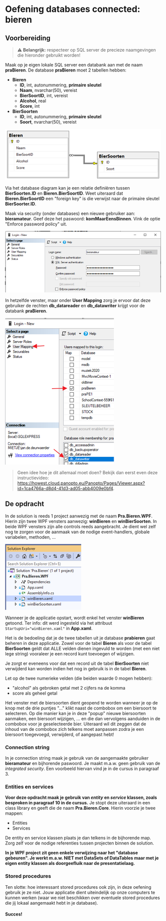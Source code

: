 # Oefening databases connected: bieren

## Voorbereiding

> :warning: **Belangrijk:** respecteer op SQL server de precieze naamgevingen die hieronder gebruikt worden!

Maak op je eigen lokale SQL server een databank aan met de naam **praBieren**. De database **praBieren** moet 2 tabellen hebben:
- **Bieren**
  - **ID**, int, autonummering, **primaire sleutel**
  - **Naam**, nvarchar(50), vereist
  - **BierSoortID**, int, vereist
  - **Alcohol**, real
  - **Score**, int
- **BierSoorten**
  - **ID**, int, autonummering, **primaire sleutel**
  - **Soort**, nvarchar(50), vereist

![](images/dbschema.png)

Via het database diagram kan je een relatie definiëren tussen **BierSoorten.ID** en **Bieren.BierSoortID**. Weet uiteraard dat **Bieren.BierSoortID** een "foreign key" is die verwijst naar de primaire sleutel **BierSoorter.ID**.

Maak via security (onder databases) een nieuwe gebruiker aan: **bieramateur**. Geef deze het paswoord: **komMaarEensBinnen**. Vink de optie "Enforce password policy" uit.

![](images/gebruiker.png)

In hetzelfde venster, maar onder **User Mapping** zorg je ervoor dat deze gebruiker de rechten **db_datareader** en **db_datawriter** krijgt voor de databank **praBieren**.

![](images/rechten.png)

> Geen idee hoe je dit allemaal moet doen? Bekijk dan eerst even deze instructievideo: https://howest.cloud.panopto.eu/Panopto/Pages/Viewer.aspx?id=1ca4766a-d8d4-41d3-ad05-abb4009e0bf4.

## De opdracht

In de solution is reeds 1 project aanwezig met de naam **Pra.Bieren.WPF**. Hierin zijn twee WPF vensters aanwezig: **winBieren** en **winBierSoorten**. In beide WPF vensters zijn alle controls reeds aangebracht. Je dient wel zelf nog te zorgen voor de aanmaak van de nodige event-handlers, globale variabelen, methoden, ...

![](images/windows.png)

Wanneer je de applicatie opstart, wordt enkel het venster **winBieren** getoond. Ter info: dit werd ingesteld via het attribuut `StartupUri="winBieren.xaml"` in **App.xaml**. 

Het is de bedoeling dat je de twee tabellen uit je database **prabieren** gaat beheren in deze applicatie. Zowel voor de tabel **Bieren** als voor de tabel **BierSoorten** geldt dat ALLE velden dienen ingevuld te worden (met een niet lege string) vooraleer je een record kunt toevoegen of wijzigen.

Je zorgt er eveneens voor dat een record uit de tabel **BierSoorten** niet verwijderd kan worden indien het nog in gebruik is in de tabel **Bieren**.

Let op de twee numerieke velden (die beiden waarde 0 mogen hebben):
- "alcohol" als gebroken getal met 2 cijfers na de komma
- score als geheel getal

Het venster met de biersoorten dient geopend te worden wanneer je op de knop met de drie puntjes "..." klikt naast de combobox om een biersoort te selecteren. Op die manier kan je in deze "popup" nieuwe biersoorten aanmaken, een biersoort wijzigen, ... en die dan vervolgens aanduiden in de combobox voor je geselecteerde bier. Uiteraard wil dit zeggen dat de inhoud van de combobox zich telkens moet aanpassen zodra je een biersoort toegevoegd, verwijderd, of aangepast hebt!

### Connection string

In je connection string maak je gebruik van de aangemaakte gebruiker **bieramateur** en bijhorende paswoord. Je maakt m.a.w. geen gebruik van de *integrated security*. Een voorbeeld hiervan vind je in de cursus in paragraaf 3.

### Entities en services

**Voor deze opdracht maak je gebruik van *entity* en *service* klassen, zoals besproken in paragraaf 10 in de cursus.** Je stopt deze uiteraard in een class library en geeft die de naam **Pra.Bieren.Core**. Hierin voorzie je twee mappen:

- Entities
- Services

De entity en service klassen plaats je dan telkens in de bijhorende map. Zorg zelf voor de nodige referenties tussen projecten binnen de solution.

**In je WPF project zit geen enkele verwijzing naar het "database gebeuren". Je werkt m.a.w. NIET met DataSets of DataTables maar met je eigen entity klassen als doorgeefluik naar de presentatielaag.**

### Stored procedures

Ten slotte: hoe interessant stored procedures ook zijn, in deze oefening gebruik je ze niet. Jouw applicatie dient uiteindelijk op onze computers te kunnen werken (waar we niet beschikken over eventuele stored procedures die jij lokaal aangemaakt hebt in je database).

#### Succes!